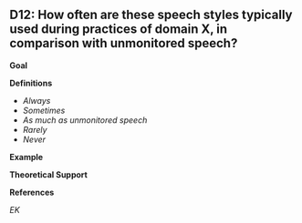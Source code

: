 ## D12: How often are these speech styles typically used during practices of domain X, in comparison with unmonitored speech? 


**Goal**



**Definitions**
- *Always*
- *Sometimes*
- *As much as unmonitored speech*
- *Rarely*
- *Never*


**Example**


**Theoretical Support**


**References**


*EK*
